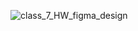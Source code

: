 ![class_7_HW_figma_design](https://github.com/user-attachments/assets/6ce15a7a-43b8-46cd-8704-fe129bf4db8d)

